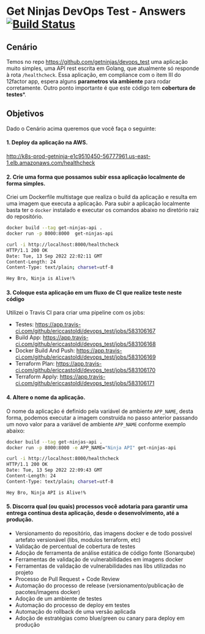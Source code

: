 # Get Ninjas DevOps Test - Answers  [![Build Status](https://app.travis-ci.com/ericcastoldi/devops_test.svg?branch=master)](https://app.travis-ci.com/ericcastoldi/devops_test)

## Cenário
Temos no repo https://github.com/getninjas/devops_test uma aplicação muito simples, uma API rest escrita em Golang, que atualmente só responde à rota `/healthcheck`. Essa aplicação, em compliance com o item III do 12factor app, espera alguns **parametros via ambiente** para rodar corretamente.
Outro ponto importante é que este código tem **cobertura de testes***.

## Objetivos
Dado o Cenário acima queremos que você faça o seguinte:

#### 1. Deploy da aplicação na AWS.

http://k8s-prod-getninja-e1c9510450-56777961.us-east-1.elb.amazonaws.com/healthcheck

#### 2. Crie uma forma que possamos subir essa aplicação localmente de forma simples.

Criei um Dockerfile multistage que realiza o build da aplicação e resulta em uma imagem que executa a aplicação. Para subir a aplicação localmente basta ter o `docker` instalado e executar os comandos abaixo no diretório raiz do repositório.

```sh
docker build --tag get-ninjas-api .
docker run -p 8000:8000  get-ninjas-api

curl -i http://localhost:8000/healthcheck
HTTP/1.1 200 OK
Date: Tue, 13 Sep 2022 22:02:11 GMT
Content-Length: 24
Content-Type: text/plain; charset=utf-8

Hey Bro, Ninja is Alive!%
```

#### 3. Coloque esta aplicação em um fluxo de CI que realize teste neste código

Utilizei o Travis CI para criar uma pipeline com os jobs:

- Testes: https://app.travis-ci.com/github/ericcastoldi/devops_test/jobs/583106167
- Build App: https://app.travis-ci.com/github/ericcastoldi/devops_test/jobs/583106168
- Docker Build And Push: https://app.travis-ci.com/github/ericcastoldi/devops_test/jobs/583106169
- Terraform Plan: https://app.travis-ci.com/github/ericcastoldi/devops_test/jobs/583106170
- Terraform Apply: https://app.travis-ci.com/github/ericcastoldi/devops_test/jobs/583106171

#### 4. Altere o nome da aplicação.

O nome da aplicação é definido pela variável de ambiente `APP_NAME`, desta forma, podemos executar a imagem construída no passo anterior passando um novo valor para a variável de ambiente `APP_NAME` conforme exemplo abaixo: 

```sh
docker build --tag get-ninjas-api .
docker run -p 8000:8000 -e APP_NAME="Ninja API" get-ninjas-api

curl -i http://localhost:8000/healthcheck
HTTP/1.1 200 OK
Date: Tue, 13 Sep 2022 22:09:43 GMT
Content-Length: 24
Content-Type: text/plain; charset=utf-8

Hey Bro, Ninja API is Alive!%
```

#### 5. Discorra qual (ou quais) processos você adotaria para garantir uma entrega contínua desta aplicação, desde o desenvolvimento, até a produção.

- Versionamento do repositório, das imagens docker e de todo possivel artefato versionável (libs, modulos terraform, etc)
- Validação de percentual de cobertura de testes
- Adoção de ferramenta de análise estática de código fonte (Sonarqube)
- Ferramentas de validação de vulnerabilidades em imagens docker
- Ferramentas de validação de vulnerabilidades nas libs utilizadas no projeto
- Processo de Pull Request + Code Review
- Automação do processo de release (versionamento/publicação de pacotes/imagens docker)
- Adoção de um ambiente de testes 
- Automação do processo de deploy em testes
- Automação do rollback de uma versão aplicada
- Adoção de estratégias como blue/green ou canary para deploy em produção
